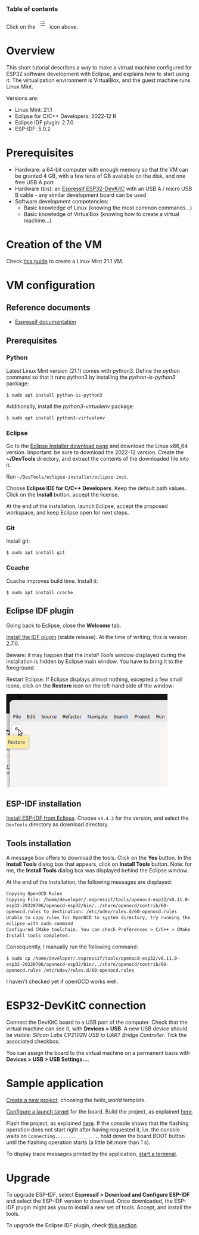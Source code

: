 ### Table of contents

Click on the ![](images/tocIcon.png) icon above.

# Overview

This short tutorial describes a way to make a virtual machine configured for ESP32 software development with Eclipse, and explains how to start using it. The virtualization environment is VirtualBox, and the guest machine runs Linux Mint.

Versions are:

* Linux Mint: 21.1
* Eclipse for C/C++ Developers: 2022‑12 R
* Eclipse IDF plugin: 2.7.0
* ESP-IDF: 5.0.2

# Prerequisites

* Hardware: a 64-bit computer with enough memory so that the VM can be granted 4 GB, with a few tens of GB available on the disk, and one free USB A port
* Hardware (bis): an [Espressif ESP32-DevKitC](https://www.espressif.com/en/products/devkits/esp32-devkitc) with an USB A / micro USB B cable - any similar development board can be used
* Software development competencies: 
  * Basic knowledge of Linux (knowing the most common commands...)
  * Basic knowledge of VirtualBox (knowing how to create a virtual machine...)

# Creation of the VM

Check [this guide](https://github.com/PascalBod/lm-vm) to create a Linux Mint 21.1 VM.

# VM configuration

## Reference documents

* [Espressif documentation](https://github.com/espressif/idf-eclipse-plugin)

## Prerequisites

### Python

Latest Linux Mint version (21.1) comes with python3. Define the *python* command so that it runs python3 by installing the *python-is-python3* package:

```shell
$ sudo apt install python-is-python3
```

Additionally, install the *python3-virtualenv* package:

```shell
$ sudo apt install python3-virtualenv 
```

### Eclipse

Go to the [Eclipse Installer download page](https://www.eclipse.org/downloads/packages/release/2022-12/r) and download the Linux x86_64 version. Important: be sure to download the 2022-12 version. Create the **~/DevTools** directory, and extract the contents of the downloaded file into it.

Run `~/DevTools/eclipse-installer/eclipse-inst`.

Choose **Eclipse IDE for C/C++ Developers**. Keep the default path values. Click on the **Install** button, accept the license.

At the end of the installation, launch Eclipse, accept the proposed workspace, and keep Eclipse open for next steps.

### Git

Install git:

```shell
$ sudo apt install git
```

### Ccache

Ccache improves build time. Install it:

```shell
$ sudo apt install ccache
```

## Eclipse IDF plugin

Going back to Eclipse, close the **Welcome** tab.

[Install the IDF plugin](https://github.com/espressif/idf-eclipse-plugin#installing-idf-plugin-using-update-site-url) (stable release). At the time of writing, this is version 2.7.0.

Beware: it may happen that the *Install Tools* window displayed during the installation is hidden by Eclipse main window. You have to bring it to the foreground.

Restart Eclipse. If Eclipse displays almost nothing, excepted a few small icons, click on the **Restore** icon on the left-hand side of the window:

![](images/restoreIcon.png)

## ESP-IDF installation

[Install ESP-IDF from Eclipse](https://github.com/espressif/idf-eclipse-plugin#installing-esp-idf). Choose `v4.4.3` for the version, and select the `DevTools` directory as download directory.

## Tools installation

A message box offers to download the tools. Click on the **Yes** button. In the **Install Tools** dialog box that appears, click on **Install Tools** button. Note: for me, the **Install Tools** dialog box was displayed behind the Eclipse window.

At the end of the installation, the following messages are displayed:

```
Copying OpenOCD Rules
Copying File: /home/developer/.espressif/tools/openocd-esp32/v0.11.0-esp32-20220706/openocd-esp32/bin/../share/openocd/contrib/60-openocd.rules to destination: /etc/udev/rules.d/60-openocd.rules
Unable to copy rules for OpenOCD to system directory, try running the eclipse with sudo command
Configured CMake toolchain. You can check Preferences > C/C++ > CMake
Install tools completed.
```

Consequently, I manually run the following command:

```shell
$ sudo cp /home/developer/.espressif/tools/openocd-esp32/v0.11.0-esp32-20220706/openocd-esp32/bin/../share/openocd/contrib/60-openocd.rules /etc/udev/rules.d/60-openocd.rules
```

I haven't checked yet if openOCD works well.

# ESP32-DevKitC connection

Connect the DevKitC board to a USB port of the computer. Check that the virtual machine can see it, with **Devices > USB**. A new USB device should be visible: *Silicon Labs CP2102N USB to UART Bridge Controller*. Tick the associated checkbox.

You can assign the board to the virtual machine on a permanent basis with **Devices > USB > USB Settings...**.

# Sample application

[Create a new project](https://github.com/espressif/idf-eclipse-plugin#create-a-new-project-using-esp-idf-templates), choosing the *hello_world* template.

[Configure a launch target](https://github.com/espressif/idf-eclipse-plugin#configuring-launch-target) for the board. Build the project, as explained [here](https://github.com/espressif/idf-eclipse-plugin#compiling-the-project).

Flash the project, as explained [here](https://github.com/espressif/idf-eclipse-plugin#flashing-the-project). If the console shows that the flashing operation does not start right after having requested it, i.e. the console waits on `Connecting........_____...`, hold down the board BOOT button until the flashing operation starts (a little bit more than 1 s). 

To display trace messages printed by the application, [start a terminal](https://github.com/espressif/idf-eclipse-plugin#viewing-serial-output).

# Upgrade

To upgrade ESP-IDF, select **Espressif > Download and Configure ESP-IDF** and select the ESP-IDF version to download. Once downloaded, the ESP-IDF plugin might ask you to install a new set of tools. Accept, and install the tools. 

To upgrade the Eclipse IDF plugin, check [this section](https://github.com/espressif/idf-eclipse-plugin#how-do-i-upgrade-my-existing-idf-eclipse-plugin).
